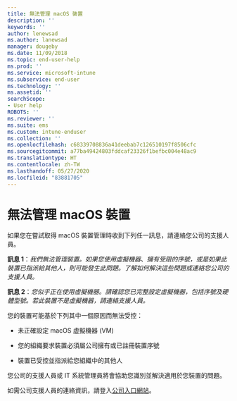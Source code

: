 ```yaml
---
title: 無法管理 macOS 裝置
description: ''
keywords: ''
author: lenewsad
ms.author: lanewsad
manager: dougeby
ms.date: 11/09/2018
ms.topic: end-user-help
ms.prod: ''
ms.service: microsoft-intune
ms.subservice: end-user
ms.technology: ''
ms.assetid: ''
searchScope:
- User help
ROBOTS: ''
ms.reviewer: ''
ms.suite: ems
ms.custom: intune-enduser
ms.collection: ''
ms.openlocfilehash: c68339708836a41deebab7c126510197f8506cfc
ms.sourcegitcommit: a77ba49424803fddcaf23326f1befbc004e48ac9
ms.translationtype: HT
ms.contentlocale: zh-TW
ms.lasthandoff: 05/27/2020
ms.locfileid: "83881705"
---
```

# <a name="unable-to-get-macos-device-managed"></a>無法管理 macOS 裝置

如果您在嘗試取得 macOS 裝置管理時收到下列任一訊息，請連絡您公司的支援人員。

**訊息 1**：*我們無法管理裝置。如果您使用虛擬機器、擁有受限的序號，或是如果此裝置已指派給其他人，則可能發生此問題。了解如何解決這些問題或連絡您公司的支援人員。*

**訊息 2**：*您似乎正在使用虛擬機器。請確認您已完整設定虛擬機器，包括序號及硬體型號。若此裝置不是虛擬機器，請連絡支援人員。*  

您的裝置可能基於下列其中一個原因而無法受控： 

* 未正確設定 macOS 虛擬機器 (VM)   

* 您的組織要求裝置必須屬公司擁有或已註冊裝置序號   

* 裝置已受控並指派給您組織中的其他人  

您公司的支援人員或 IT 系統管理員將會協助您識別並解決適用於您裝置的問題。  

如需公司支援人員的連絡資訊，請登入[公司入口網站](https://go.microsoft.com/fwlink/?linkid=2010980)。
